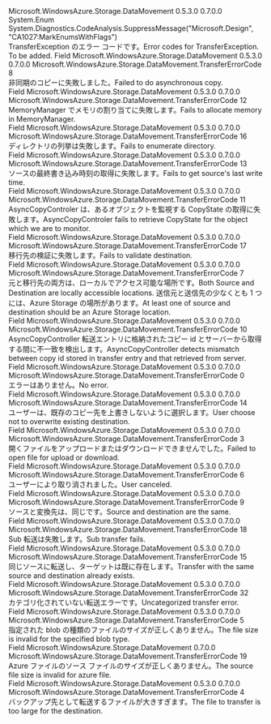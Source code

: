 <Type Name="TransferErrorCode" FullName="Microsoft.WindowsAzure.Storage.DataMovement.TransferErrorCode">
  <TypeSignature Language="C#" Value="public enum TransferErrorCode" />
  <TypeSignature Language="ILAsm" Value=".class public auto ansi sealed TransferErrorCode extends System.Enum" />
  <TypeSignature Language="DocId" Value="T:Microsoft.WindowsAzure.Storage.DataMovement.TransferErrorCode" />
  <TypeSignature Language="VB.NET" Value="Public Enum TransferErrorCode" />
  <TypeSignature Language="F#" Value="type TransferErrorCode = " />
  <AssemblyInfo>
    <AssemblyName>Microsoft.WindowsAzure.Storage.DataMovement</AssemblyName>
    <AssemblyVersion>0.5.3.0</AssemblyVersion>
    <AssemblyVersion>0.7.0.0</AssemblyVersion>
  </AssemblyInfo>
  <Base>
    <BaseTypeName>System.Enum</BaseTypeName>
  </Base>
  <Attributes>
    <Attribute>
      <AttributeName>System.Diagnostics.CodeAnalysis.SuppressMessage("Microsoft.Design", "CA1027:MarkEnumsWithFlags")</AttributeName>
    </Attribute>
  </Attributes>
  <Docs>
    <summary>
            <span data-ttu-id="d7f27-101">TransferException のエラー コードです。</span><span class="sxs-lookup"><span data-stu-id="d7f27-101">Error codes for TransferException.</span></span>
            </summary>
    <remarks>To be added.</remarks>
  </Docs>
  <Members>
    <Member MemberName="AsyncCopyFailed">
      <MemberSignature Language="C#" Value="AsyncCopyFailed" />
      <MemberSignature Language="ILAsm" Value=".field public static literal valuetype Microsoft.WindowsAzure.Storage.DataMovement.TransferErrorCode AsyncCopyFailed = int32(8)" />
      <MemberSignature Language="DocId" Value="F:Microsoft.WindowsAzure.Storage.DataMovement.TransferErrorCode.AsyncCopyFailed" />
      <MemberSignature Language="VB.NET" Value="AsyncCopyFailed" />
      <MemberSignature Language="F#" Value="AsyncCopyFailed = 8" Usage="Microsoft.WindowsAzure.Storage.DataMovement.TransferErrorCode.AsyncCopyFailed" />
      <MemberType>Field</MemberType>
      <AssemblyInfo>
        <AssemblyName>Microsoft.WindowsAzure.Storage.DataMovement</AssemblyName>
        <AssemblyVersion>0.5.3.0</AssemblyVersion>
        <AssemblyVersion>0.7.0.0</AssemblyVersion>
      </AssemblyInfo>
      <ReturnValue>
        <ReturnType>Microsoft.WindowsAzure.Storage.DataMovement.TransferErrorCode</ReturnType>
      </ReturnValue>
      <MemberValue>8</MemberValue>
      <Docs>
        <summary>
            <span data-ttu-id="d7f27-102">非同期のコピーに失敗しました。</span><span class="sxs-lookup"><span data-stu-id="d7f27-102">Failed to do asynchronous copy.</span></span>
            </summary>
      </Docs>
    </Member>
    <Member MemberName="FailToAllocateMemory">
      <MemberSignature Language="C#" Value="FailToAllocateMemory" />
      <MemberSignature Language="ILAsm" Value=".field public static literal valuetype Microsoft.WindowsAzure.Storage.DataMovement.TransferErrorCode FailToAllocateMemory = int32(12)" />
      <MemberSignature Language="DocId" Value="F:Microsoft.WindowsAzure.Storage.DataMovement.TransferErrorCode.FailToAllocateMemory" />
      <MemberSignature Language="VB.NET" Value="FailToAllocateMemory" />
      <MemberSignature Language="F#" Value="FailToAllocateMemory = 12" Usage="Microsoft.WindowsAzure.Storage.DataMovement.TransferErrorCode.FailToAllocateMemory" />
      <MemberType>Field</MemberType>
      <AssemblyInfo>
        <AssemblyName>Microsoft.WindowsAzure.Storage.DataMovement</AssemblyName>
        <AssemblyVersion>0.5.3.0</AssemblyVersion>
        <AssemblyVersion>0.7.0.0</AssemblyVersion>
      </AssemblyInfo>
      <ReturnValue>
        <ReturnType>Microsoft.WindowsAzure.Storage.DataMovement.TransferErrorCode</ReturnType>
      </ReturnValue>
      <MemberValue>12</MemberValue>
      <Docs>
        <summary>
            <span data-ttu-id="d7f27-103">MemoryManager でメモリの割り当てに失敗します。</span><span class="sxs-lookup"><span data-stu-id="d7f27-103">Fails to allocate memory in MemoryManager.</span></span>
            </summary>
      </Docs>
    </Member>
    <Member MemberName="FailToEnumerateDirectory">
      <MemberSignature Language="C#" Value="FailToEnumerateDirectory" />
      <MemberSignature Language="ILAsm" Value=".field public static literal valuetype Microsoft.WindowsAzure.Storage.DataMovement.TransferErrorCode FailToEnumerateDirectory = int32(16)" />
      <MemberSignature Language="DocId" Value="F:Microsoft.WindowsAzure.Storage.DataMovement.TransferErrorCode.FailToEnumerateDirectory" />
      <MemberSignature Language="VB.NET" Value="FailToEnumerateDirectory" />
      <MemberSignature Language="F#" Value="FailToEnumerateDirectory = 16" Usage="Microsoft.WindowsAzure.Storage.DataMovement.TransferErrorCode.FailToEnumerateDirectory" />
      <MemberType>Field</MemberType>
      <AssemblyInfo>
        <AssemblyName>Microsoft.WindowsAzure.Storage.DataMovement</AssemblyName>
        <AssemblyVersion>0.5.3.0</AssemblyVersion>
        <AssemblyVersion>0.7.0.0</AssemblyVersion>
      </AssemblyInfo>
      <ReturnValue>
        <ReturnType>Microsoft.WindowsAzure.Storage.DataMovement.TransferErrorCode</ReturnType>
      </ReturnValue>
      <MemberValue>16</MemberValue>
      <Docs>
        <summary>
            <span data-ttu-id="d7f27-104">ディレクトリの列挙は失敗します。</span><span class="sxs-lookup"><span data-stu-id="d7f27-104">Fails to enumerate directory.</span></span>
            </summary>
      </Docs>
    </Member>
    <Member MemberName="FailToGetSourceLastWriteTime">
      <MemberSignature Language="C#" Value="FailToGetSourceLastWriteTime" />
      <MemberSignature Language="ILAsm" Value=".field public static literal valuetype Microsoft.WindowsAzure.Storage.DataMovement.TransferErrorCode FailToGetSourceLastWriteTime = int32(13)" />
      <MemberSignature Language="DocId" Value="F:Microsoft.WindowsAzure.Storage.DataMovement.TransferErrorCode.FailToGetSourceLastWriteTime" />
      <MemberSignature Language="VB.NET" Value="FailToGetSourceLastWriteTime" />
      <MemberSignature Language="F#" Value="FailToGetSourceLastWriteTime = 13" Usage="Microsoft.WindowsAzure.Storage.DataMovement.TransferErrorCode.FailToGetSourceLastWriteTime" />
      <MemberType>Field</MemberType>
      <AssemblyInfo>
        <AssemblyName>Microsoft.WindowsAzure.Storage.DataMovement</AssemblyName>
        <AssemblyVersion>0.5.3.0</AssemblyVersion>
        <AssemblyVersion>0.7.0.0</AssemblyVersion>
      </AssemblyInfo>
      <ReturnValue>
        <ReturnType>Microsoft.WindowsAzure.Storage.DataMovement.TransferErrorCode</ReturnType>
      </ReturnValue>
      <MemberValue>13</MemberValue>
      <Docs>
        <summary>
            <span data-ttu-id="d7f27-105">ソースの最終書き込み時刻の取得に失敗します。</span><span class="sxs-lookup"><span data-stu-id="d7f27-105">Fails to get source's last write time.</span></span>
            </summary>
      </Docs>
    </Member>
    <Member MemberName="FailToRetrieveCopyStateForObject">
      <MemberSignature Language="C#" Value="FailToRetrieveCopyStateForObject" />
      <MemberSignature Language="ILAsm" Value=".field public static literal valuetype Microsoft.WindowsAzure.Storage.DataMovement.TransferErrorCode FailToRetrieveCopyStateForObject = int32(11)" />
      <MemberSignature Language="DocId" Value="F:Microsoft.WindowsAzure.Storage.DataMovement.TransferErrorCode.FailToRetrieveCopyStateForObject" />
      <MemberSignature Language="VB.NET" Value="FailToRetrieveCopyStateForObject" />
      <MemberSignature Language="F#" Value="FailToRetrieveCopyStateForObject = 11" Usage="Microsoft.WindowsAzure.Storage.DataMovement.TransferErrorCode.FailToRetrieveCopyStateForObject" />
      <MemberType>Field</MemberType>
      <AssemblyInfo>
        <AssemblyName>Microsoft.WindowsAzure.Storage.DataMovement</AssemblyName>
        <AssemblyVersion>0.5.3.0</AssemblyVersion>
        <AssemblyVersion>0.7.0.0</AssemblyVersion>
      </AssemblyInfo>
      <ReturnValue>
        <ReturnType>Microsoft.WindowsAzure.Storage.DataMovement.TransferErrorCode</ReturnType>
      </ReturnValue>
      <MemberValue>11</MemberValue>
      <Docs>
        <summary>
            <span data-ttu-id="d7f27-106">AsyncCopyControler は、あるオブジェクトを監視する CopyState の取得に失敗します。</span><span class="sxs-lookup"><span data-stu-id="d7f27-106">AsyncCopyControler fails to retrieve CopyState for the object which we are to monitor.</span></span>
            </summary>
      </Docs>
    </Member>
    <Member MemberName="FailToVadlidateDestination">
      <MemberSignature Language="C#" Value="FailToVadlidateDestination" />
      <MemberSignature Language="ILAsm" Value=".field public static literal valuetype Microsoft.WindowsAzure.Storage.DataMovement.TransferErrorCode FailToVadlidateDestination = int32(17)" />
      <MemberSignature Language="DocId" Value="F:Microsoft.WindowsAzure.Storage.DataMovement.TransferErrorCode.FailToVadlidateDestination" />
      <MemberSignature Language="VB.NET" Value="FailToVadlidateDestination" />
      <MemberSignature Language="F#" Value="FailToVadlidateDestination = 17" Usage="Microsoft.WindowsAzure.Storage.DataMovement.TransferErrorCode.FailToVadlidateDestination" />
      <MemberType>Field</MemberType>
      <AssemblyInfo>
        <AssemblyName>Microsoft.WindowsAzure.Storage.DataMovement</AssemblyName>
        <AssemblyVersion>0.5.3.0</AssemblyVersion>
        <AssemblyVersion>0.7.0.0</AssemblyVersion>
      </AssemblyInfo>
      <ReturnValue>
        <ReturnType>Microsoft.WindowsAzure.Storage.DataMovement.TransferErrorCode</ReturnType>
      </ReturnValue>
      <MemberValue>17</MemberValue>
      <Docs>
        <summary>
            <span data-ttu-id="d7f27-107">移行先の検証に失敗します。</span><span class="sxs-lookup"><span data-stu-id="d7f27-107">Fails to validate destination.</span></span>
            </summary>
      </Docs>
    </Member>
    <Member MemberName="LocalToLocalTransfersUnsupported">
      <MemberSignature Language="C#" Value="LocalToLocalTransfersUnsupported" />
      <MemberSignature Language="ILAsm" Value=".field public static literal valuetype Microsoft.WindowsAzure.Storage.DataMovement.TransferErrorCode LocalToLocalTransfersUnsupported = int32(7)" />
      <MemberSignature Language="DocId" Value="F:Microsoft.WindowsAzure.Storage.DataMovement.TransferErrorCode.LocalToLocalTransfersUnsupported" />
      <MemberSignature Language="VB.NET" Value="LocalToLocalTransfersUnsupported" />
      <MemberSignature Language="F#" Value="LocalToLocalTransfersUnsupported = 7" Usage="Microsoft.WindowsAzure.Storage.DataMovement.TransferErrorCode.LocalToLocalTransfersUnsupported" />
      <MemberType>Field</MemberType>
      <AssemblyInfo>
        <AssemblyName>Microsoft.WindowsAzure.Storage.DataMovement</AssemblyName>
        <AssemblyVersion>0.5.3.0</AssemblyVersion>
        <AssemblyVersion>0.7.0.0</AssemblyVersion>
      </AssemblyInfo>
      <ReturnValue>
        <ReturnType>Microsoft.WindowsAzure.Storage.DataMovement.TransferErrorCode</ReturnType>
      </ReturnValue>
      <MemberValue>7</MemberValue>
      <Docs>
        <summary>
            <span data-ttu-id="d7f27-108">元と移行先の両方は、ローカルでアクセス可能な場所です。</span><span class="sxs-lookup"><span data-stu-id="d7f27-108">Both Source and Destination are locally accessible locations.</span></span>
            <span data-ttu-id="d7f27-109">送信元と送信先の少なくとも 1 つには、Azure Storage の場所があります。</span><span class="sxs-lookup"><span data-stu-id="d7f27-109">At least one of source and destination should be an Azure Storage location.</span></span>
            </summary>
      </Docs>
    </Member>
    <Member MemberName="MismatchCopyId">
      <MemberSignature Language="C#" Value="MismatchCopyId" />
      <MemberSignature Language="ILAsm" Value=".field public static literal valuetype Microsoft.WindowsAzure.Storage.DataMovement.TransferErrorCode MismatchCopyId = int32(10)" />
      <MemberSignature Language="DocId" Value="F:Microsoft.WindowsAzure.Storage.DataMovement.TransferErrorCode.MismatchCopyId" />
      <MemberSignature Language="VB.NET" Value="MismatchCopyId" />
      <MemberSignature Language="F#" Value="MismatchCopyId = 10" Usage="Microsoft.WindowsAzure.Storage.DataMovement.TransferErrorCode.MismatchCopyId" />
      <MemberType>Field</MemberType>
      <AssemblyInfo>
        <AssemblyName>Microsoft.WindowsAzure.Storage.DataMovement</AssemblyName>
        <AssemblyVersion>0.5.3.0</AssemblyVersion>
        <AssemblyVersion>0.7.0.0</AssemblyVersion>
      </AssemblyInfo>
      <ReturnValue>
        <ReturnType>Microsoft.WindowsAzure.Storage.DataMovement.TransferErrorCode</ReturnType>
      </ReturnValue>
      <MemberValue>10</MemberValue>
      <Docs>
        <summary>
            <span data-ttu-id="d7f27-110">AsyncCopyController 転送エントリに格納されたコピー id とサーバーから取得する間に不一致を検出します。</span><span class="sxs-lookup"><span data-stu-id="d7f27-110">AsyncCopyController detects mismatch between copy id stored in transfer entry and that retrieved from server.</span></span>
            </summary>
      </Docs>
    </Member>
    <Member MemberName="None">
      <MemberSignature Language="C#" Value="None" />
      <MemberSignature Language="ILAsm" Value=".field public static literal valuetype Microsoft.WindowsAzure.Storage.DataMovement.TransferErrorCode None = int32(0)" />
      <MemberSignature Language="DocId" Value="F:Microsoft.WindowsAzure.Storage.DataMovement.TransferErrorCode.None" />
      <MemberSignature Language="VB.NET" Value="None" />
      <MemberSignature Language="F#" Value="None = 0" Usage="Microsoft.WindowsAzure.Storage.DataMovement.TransferErrorCode.None" />
      <MemberType>Field</MemberType>
      <AssemblyInfo>
        <AssemblyName>Microsoft.WindowsAzure.Storage.DataMovement</AssemblyName>
        <AssemblyVersion>0.5.3.0</AssemblyVersion>
        <AssemblyVersion>0.7.0.0</AssemblyVersion>
      </AssemblyInfo>
      <ReturnValue>
        <ReturnType>Microsoft.WindowsAzure.Storage.DataMovement.TransferErrorCode</ReturnType>
      </ReturnValue>
      <MemberValue>0</MemberValue>
      <Docs>
        <summary>
            <span data-ttu-id="d7f27-111">エラーはありません。</span><span class="sxs-lookup"><span data-stu-id="d7f27-111">No error.</span></span>
            </summary>
      </Docs>
    </Member>
    <Member MemberName="NotOverwriteExistingDestination">
      <MemberSignature Language="C#" Value="NotOverwriteExistingDestination" />
      <MemberSignature Language="ILAsm" Value=".field public static literal valuetype Microsoft.WindowsAzure.Storage.DataMovement.TransferErrorCode NotOverwriteExistingDestination = int32(14)" />
      <MemberSignature Language="DocId" Value="F:Microsoft.WindowsAzure.Storage.DataMovement.TransferErrorCode.NotOverwriteExistingDestination" />
      <MemberSignature Language="VB.NET" Value="NotOverwriteExistingDestination" />
      <MemberSignature Language="F#" Value="NotOverwriteExistingDestination = 14" Usage="Microsoft.WindowsAzure.Storage.DataMovement.TransferErrorCode.NotOverwriteExistingDestination" />
      <MemberType>Field</MemberType>
      <AssemblyInfo>
        <AssemblyName>Microsoft.WindowsAzure.Storage.DataMovement</AssemblyName>
        <AssemblyVersion>0.5.3.0</AssemblyVersion>
        <AssemblyVersion>0.7.0.0</AssemblyVersion>
      </AssemblyInfo>
      <ReturnValue>
        <ReturnType>Microsoft.WindowsAzure.Storage.DataMovement.TransferErrorCode</ReturnType>
      </ReturnValue>
      <MemberValue>14</MemberValue>
      <Docs>
        <summary>
            <span data-ttu-id="d7f27-112">ユーザーは、既存のコピー先を上書きしないように選択します。</span><span class="sxs-lookup"><span data-stu-id="d7f27-112">User choose not to overwrite existing destination.</span></span>
            </summary>
      </Docs>
    </Member>
    <Member MemberName="OpenFileFailed">
      <MemberSignature Language="C#" Value="OpenFileFailed" />
      <MemberSignature Language="ILAsm" Value=".field public static literal valuetype Microsoft.WindowsAzure.Storage.DataMovement.TransferErrorCode OpenFileFailed = int32(3)" />
      <MemberSignature Language="DocId" Value="F:Microsoft.WindowsAzure.Storage.DataMovement.TransferErrorCode.OpenFileFailed" />
      <MemberSignature Language="VB.NET" Value="OpenFileFailed" />
      <MemberSignature Language="F#" Value="OpenFileFailed = 3" Usage="Microsoft.WindowsAzure.Storage.DataMovement.TransferErrorCode.OpenFileFailed" />
      <MemberType>Field</MemberType>
      <AssemblyInfo>
        <AssemblyName>Microsoft.WindowsAzure.Storage.DataMovement</AssemblyName>
        <AssemblyVersion>0.5.3.0</AssemblyVersion>
        <AssemblyVersion>0.7.0.0</AssemblyVersion>
      </AssemblyInfo>
      <ReturnValue>
        <ReturnType>Microsoft.WindowsAzure.Storage.DataMovement.TransferErrorCode</ReturnType>
      </ReturnValue>
      <MemberValue>3</MemberValue>
      <Docs>
        <summary>
            <span data-ttu-id="d7f27-113">開くファイルをアップロードまたはダウンロードできませんでした。</span><span class="sxs-lookup"><span data-stu-id="d7f27-113">Failed to open file for upload or download.</span></span>
            </summary>
      </Docs>
    </Member>
    <Member MemberName="OperationCanceled">
      <MemberSignature Language="C#" Value="OperationCanceled" />
      <MemberSignature Language="ILAsm" Value=".field public static literal valuetype Microsoft.WindowsAzure.Storage.DataMovement.TransferErrorCode OperationCanceled = int32(6)" />
      <MemberSignature Language="DocId" Value="F:Microsoft.WindowsAzure.Storage.DataMovement.TransferErrorCode.OperationCanceled" />
      <MemberSignature Language="VB.NET" Value="OperationCanceled" />
      <MemberSignature Language="F#" Value="OperationCanceled = 6" Usage="Microsoft.WindowsAzure.Storage.DataMovement.TransferErrorCode.OperationCanceled" />
      <MemberType>Field</MemberType>
      <AssemblyInfo>
        <AssemblyName>Microsoft.WindowsAzure.Storage.DataMovement</AssemblyName>
        <AssemblyVersion>0.5.3.0</AssemblyVersion>
        <AssemblyVersion>0.7.0.0</AssemblyVersion>
      </AssemblyInfo>
      <ReturnValue>
        <ReturnType>Microsoft.WindowsAzure.Storage.DataMovement.TransferErrorCode</ReturnType>
      </ReturnValue>
      <MemberValue>6</MemberValue>
      <Docs>
        <summary>
            <span data-ttu-id="d7f27-114">ユーザーにより取り消されました。</span><span class="sxs-lookup"><span data-stu-id="d7f27-114">User canceled.</span></span>
            </summary>
      </Docs>
    </Member>
    <Member MemberName="SameSourceAndDestination">
      <MemberSignature Language="C#" Value="SameSourceAndDestination" />
      <MemberSignature Language="ILAsm" Value=".field public static literal valuetype Microsoft.WindowsAzure.Storage.DataMovement.TransferErrorCode SameSourceAndDestination = int32(9)" />
      <MemberSignature Language="DocId" Value="F:Microsoft.WindowsAzure.Storage.DataMovement.TransferErrorCode.SameSourceAndDestination" />
      <MemberSignature Language="VB.NET" Value="SameSourceAndDestination" />
      <MemberSignature Language="F#" Value="SameSourceAndDestination = 9" Usage="Microsoft.WindowsAzure.Storage.DataMovement.TransferErrorCode.SameSourceAndDestination" />
      <MemberType>Field</MemberType>
      <AssemblyInfo>
        <AssemblyName>Microsoft.WindowsAzure.Storage.DataMovement</AssemblyName>
        <AssemblyVersion>0.5.3.0</AssemblyVersion>
        <AssemblyVersion>0.7.0.0</AssemblyVersion>
      </AssemblyInfo>
      <ReturnValue>
        <ReturnType>Microsoft.WindowsAzure.Storage.DataMovement.TransferErrorCode</ReturnType>
      </ReturnValue>
      <MemberValue>9</MemberValue>
      <Docs>
        <summary>
            <span data-ttu-id="d7f27-115">ソースと変換先は、同じです。</span><span class="sxs-lookup"><span data-stu-id="d7f27-115">Source and destination are the same.</span></span>
            </summary>
      </Docs>
    </Member>
    <Member MemberName="SubTransferFails">
      <MemberSignature Language="C#" Value="SubTransferFails" />
      <MemberSignature Language="ILAsm" Value=".field public static literal valuetype Microsoft.WindowsAzure.Storage.DataMovement.TransferErrorCode SubTransferFails = int32(18)" />
      <MemberSignature Language="DocId" Value="F:Microsoft.WindowsAzure.Storage.DataMovement.TransferErrorCode.SubTransferFails" />
      <MemberSignature Language="VB.NET" Value="SubTransferFails" />
      <MemberSignature Language="F#" Value="SubTransferFails = 18" Usage="Microsoft.WindowsAzure.Storage.DataMovement.TransferErrorCode.SubTransferFails" />
      <MemberType>Field</MemberType>
      <AssemblyInfo>
        <AssemblyName>Microsoft.WindowsAzure.Storage.DataMovement</AssemblyName>
        <AssemblyVersion>0.5.3.0</AssemblyVersion>
        <AssemblyVersion>0.7.0.0</AssemblyVersion>
      </AssemblyInfo>
      <ReturnValue>
        <ReturnType>Microsoft.WindowsAzure.Storage.DataMovement.TransferErrorCode</ReturnType>
      </ReturnValue>
      <MemberValue>18</MemberValue>
      <Docs>
        <summary>
            <span data-ttu-id="d7f27-116">Sub 転送は失敗します。</span><span class="sxs-lookup"><span data-stu-id="d7f27-116">Sub transfer fails.</span></span>
            </summary>
      </Docs>
    </Member>
    <Member MemberName="TransferAlreadyExists">
      <MemberSignature Language="C#" Value="TransferAlreadyExists" />
      <MemberSignature Language="ILAsm" Value=".field public static literal valuetype Microsoft.WindowsAzure.Storage.DataMovement.TransferErrorCode TransferAlreadyExists = int32(15)" />
      <MemberSignature Language="DocId" Value="F:Microsoft.WindowsAzure.Storage.DataMovement.TransferErrorCode.TransferAlreadyExists" />
      <MemberSignature Language="VB.NET" Value="TransferAlreadyExists" />
      <MemberSignature Language="F#" Value="TransferAlreadyExists = 15" Usage="Microsoft.WindowsAzure.Storage.DataMovement.TransferErrorCode.TransferAlreadyExists" />
      <MemberType>Field</MemberType>
      <AssemblyInfo>
        <AssemblyName>Microsoft.WindowsAzure.Storage.DataMovement</AssemblyName>
        <AssemblyVersion>0.5.3.0</AssemblyVersion>
        <AssemblyVersion>0.7.0.0</AssemblyVersion>
      </AssemblyInfo>
      <ReturnValue>
        <ReturnType>Microsoft.WindowsAzure.Storage.DataMovement.TransferErrorCode</ReturnType>
      </ReturnValue>
      <MemberValue>15</MemberValue>
      <Docs>
        <summary>
            <span data-ttu-id="d7f27-117">同じソースに転送し、ターゲットは既に存在します。</span><span class="sxs-lookup"><span data-stu-id="d7f27-117">Transfer with the same source and destination already exists.</span></span>
            </summary>
      </Docs>
    </Member>
    <Member MemberName="Unknown">
      <MemberSignature Language="C#" Value="Unknown" />
      <MemberSignature Language="ILAsm" Value=".field public static literal valuetype Microsoft.WindowsAzure.Storage.DataMovement.TransferErrorCode Unknown = int32(32)" />
      <MemberSignature Language="DocId" Value="F:Microsoft.WindowsAzure.Storage.DataMovement.TransferErrorCode.Unknown" />
      <MemberSignature Language="VB.NET" Value="Unknown" />
      <MemberSignature Language="F#" Value="Unknown = 32" Usage="Microsoft.WindowsAzure.Storage.DataMovement.TransferErrorCode.Unknown" />
      <MemberType>Field</MemberType>
      <AssemblyInfo>
        <AssemblyName>Microsoft.WindowsAzure.Storage.DataMovement</AssemblyName>
        <AssemblyVersion>0.5.3.0</AssemblyVersion>
        <AssemblyVersion>0.7.0.0</AssemblyVersion>
      </AssemblyInfo>
      <ReturnValue>
        <ReturnType>Microsoft.WindowsAzure.Storage.DataMovement.TransferErrorCode</ReturnType>
      </ReturnValue>
      <MemberValue>32</MemberValue>
      <Docs>
        <summary>
            <span data-ttu-id="d7f27-118">カテゴリ化されていない転送エラーです。</span><span class="sxs-lookup"><span data-stu-id="d7f27-118">Uncategorized transfer error.</span></span>
            </summary>
      </Docs>
    </Member>
    <Member MemberName="UploadBlobSourceFileSizeInvalid">
      <MemberSignature Language="C#" Value="UploadBlobSourceFileSizeInvalid" />
      <MemberSignature Language="ILAsm" Value=".field public static literal valuetype Microsoft.WindowsAzure.Storage.DataMovement.TransferErrorCode UploadBlobSourceFileSizeInvalid = int32(5)" />
      <MemberSignature Language="DocId" Value="F:Microsoft.WindowsAzure.Storage.DataMovement.TransferErrorCode.UploadBlobSourceFileSizeInvalid" />
      <MemberSignature Language="VB.NET" Value="UploadBlobSourceFileSizeInvalid" />
      <MemberSignature Language="F#" Value="UploadBlobSourceFileSizeInvalid = 5" Usage="Microsoft.WindowsAzure.Storage.DataMovement.TransferErrorCode.UploadBlobSourceFileSizeInvalid" />
      <MemberType>Field</MemberType>
      <AssemblyInfo>
        <AssemblyName>Microsoft.WindowsAzure.Storage.DataMovement</AssemblyName>
        <AssemblyVersion>0.5.3.0</AssemblyVersion>
        <AssemblyVersion>0.7.0.0</AssemblyVersion>
      </AssemblyInfo>
      <ReturnValue>
        <ReturnType>Microsoft.WindowsAzure.Storage.DataMovement.TransferErrorCode</ReturnType>
      </ReturnValue>
      <MemberValue>5</MemberValue>
      <Docs>
        <summary>
            <span data-ttu-id="d7f27-119">指定された blob の種類のファイルのサイズが正しくありません。</span><span class="sxs-lookup"><span data-stu-id="d7f27-119">The file size is invalid for the specified blob type.</span></span>
            </summary>
      </Docs>
    </Member>
    <Member MemberName="UploadFileSourceFileSizeInvalid">
      <MemberSignature Language="C#" Value="UploadFileSourceFileSizeInvalid" />
      <MemberSignature Language="ILAsm" Value=".field public static literal valuetype Microsoft.WindowsAzure.Storage.DataMovement.TransferErrorCode UploadFileSourceFileSizeInvalid = int32(19)" />
      <MemberSignature Language="DocId" Value="F:Microsoft.WindowsAzure.Storage.DataMovement.TransferErrorCode.UploadFileSourceFileSizeInvalid" />
      <MemberSignature Language="VB.NET" Value="UploadFileSourceFileSizeInvalid" />
      <MemberSignature Language="F#" Value="UploadFileSourceFileSizeInvalid = 19" Usage="Microsoft.WindowsAzure.Storage.DataMovement.TransferErrorCode.UploadFileSourceFileSizeInvalid" />
      <MemberType>Field</MemberType>
      <AssemblyInfo>
        <AssemblyName>Microsoft.WindowsAzure.Storage.DataMovement</AssemblyName>
        <AssemblyVersion>0.7.0.0</AssemblyVersion>
      </AssemblyInfo>
      <ReturnValue>
        <ReturnType>Microsoft.WindowsAzure.Storage.DataMovement.TransferErrorCode</ReturnType>
      </ReturnValue>
      <MemberValue>19</MemberValue>
      <Docs>
        <summary>
            <span data-ttu-id="d7f27-120">Azure ファイルのソース ファイルのサイズが正しくありません。</span><span class="sxs-lookup"><span data-stu-id="d7f27-120">The source file size is invalid for azure file.</span></span>
            </summary>
      </Docs>
    </Member>
    <Member MemberName="UploadSourceFileSizeTooLarge">
      <MemberSignature Language="C#" Value="UploadSourceFileSizeTooLarge" />
      <MemberSignature Language="ILAsm" Value=".field public static literal valuetype Microsoft.WindowsAzure.Storage.DataMovement.TransferErrorCode UploadSourceFileSizeTooLarge = int32(4)" />
      <MemberSignature Language="DocId" Value="F:Microsoft.WindowsAzure.Storage.DataMovement.TransferErrorCode.UploadSourceFileSizeTooLarge" />
      <MemberSignature Language="VB.NET" Value="UploadSourceFileSizeTooLarge" />
      <MemberSignature Language="F#" Value="UploadSourceFileSizeTooLarge = 4" Usage="Microsoft.WindowsAzure.Storage.DataMovement.TransferErrorCode.UploadSourceFileSizeTooLarge" />
      <MemberType>Field</MemberType>
      <AssemblyInfo>
        <AssemblyName>Microsoft.WindowsAzure.Storage.DataMovement</AssemblyName>
        <AssemblyVersion>0.5.3.0</AssemblyVersion>
        <AssemblyVersion>0.7.0.0</AssemblyVersion>
      </AssemblyInfo>
      <ReturnValue>
        <ReturnType>Microsoft.WindowsAzure.Storage.DataMovement.TransferErrorCode</ReturnType>
      </ReturnValue>
      <MemberValue>4</MemberValue>
      <Docs>
        <summary>
            <span data-ttu-id="d7f27-121">バックアップ先として転送するファイルが大きすぎます。</span><span class="sxs-lookup"><span data-stu-id="d7f27-121">The file to transfer is too large for the destination.</span></span>
            </summary>
      </Docs>
    </Member>
  </Members>
</Type>